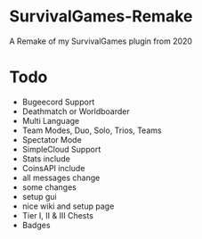 # SurvivalGames-Remake
A Remake of my SurvivalGames plugin from 2020

# Todo
+ Bugeecord Support
+ Deathmatch or Worldboarder
+ Multi Language
+ Team Modes, Duo, Solo, Trios, Teams
+ Spectator Mode
+ SimpleCloud Support
+ Stats include
+ CoinsAPI include
+ all messages change
+ some changes
+ setup gui
+ nice wiki and setup page
+ Tier I, II & III Chests
+ Badges
